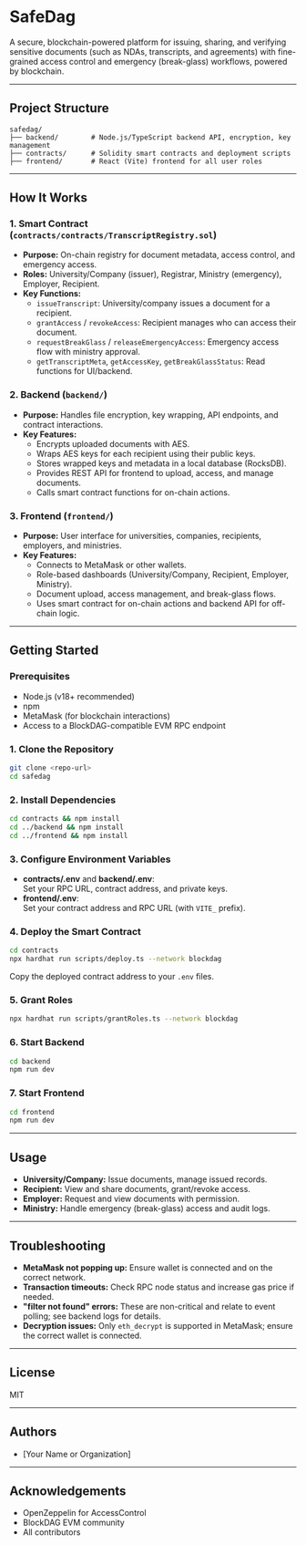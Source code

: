 # SafeDag

A secure, blockchain-powered platform for issuing, sharing, and verifying sensitive documents (such as NDAs, transcripts, and agreements) with fine-grained access control and emergency (break-glass) workflows, powered by blockchain.

---

## Project Structure

```
safedag/
├── backend/        # Node.js/TypeScript backend API, encryption, key management
├── contracts/      # Solidity smart contracts and deployment scripts
├── frontend/       # React (Vite) frontend for all user roles
```

---

## How It Works

### 1. Smart Contract (`contracts/contracts/TranscriptRegistry.sol`)
- **Purpose:** On-chain registry for document metadata, access control, and emergency access.
- **Roles:** University/Company (issuer), Registrar, Ministry (emergency), Employer, Recipient.
- **Key Functions:**
  - `issueTranscript`: University/company issues a document for a recipient.
  - `grantAccess` / `revokeAccess`: Recipient manages who can access their document.
  - `requestBreakGlass` / `releaseEmergencyAccess`: Emergency access flow with ministry approval.
  - `getTranscriptMeta`, `getAccessKey`, `getBreakGlassStatus`: Read functions for UI/backend.

### 2. Backend (`backend/`)
- **Purpose:** Handles file encryption, key wrapping, API endpoints, and contract interactions.
- **Key Features:**
  - Encrypts uploaded documents with AES.
  - Wraps AES keys for each recipient using their public keys.
  - Stores wrapped keys and metadata in a local database (RocksDB).
  - Provides REST API for frontend to upload, access, and manage documents.
  - Calls smart contract functions for on-chain actions.

### 3. Frontend (`frontend/`)
- **Purpose:** User interface for universities, companies, recipients, employers, and ministries.
- **Key Features:**
  - Connects to MetaMask or other wallets.
  - Role-based dashboards (University/Company, Recipient, Employer, Ministry).
  - Document upload, access management, and break-glass flows.
  - Uses smart contract for on-chain actions and backend API for off-chain logic.

---

## Getting Started

### Prerequisites
- Node.js (v18+ recommended)
- npm
- MetaMask (for blockchain interactions)
- Access to a BlockDAG-compatible EVM RPC endpoint

### 1. Clone the Repository
```sh
git clone <repo-url>
cd safedag
```

### 2. Install Dependencies
```sh
cd contracts && npm install
cd ../backend && npm install
cd ../frontend && npm install
```

### 3. Configure Environment Variables

- **contracts/.env** and **backend/.env**:  
  Set your RPC URL, contract address, and private keys.
- **frontend/.env**:  
  Set your contract address and RPC URL (with `VITE_` prefix).

### 4. Deploy the Smart Contract

```sh
cd contracts
npx hardhat run scripts/deploy.ts --network blockdag
```
Copy the deployed contract address to your `.env` files.

### 5. Grant Roles

```sh
npx hardhat run scripts/grantRoles.ts --network blockdag
```

### 6. Start Backend

```sh
cd backend
npm run dev
```

### 7. Start Frontend

```sh
cd frontend
npm run dev
```

---

## Usage

- **University/Company:** Issue documents, manage issued records.
- **Recipient:** View and share documents, grant/revoke access.
- **Employer:** Request and view documents with permission.
- **Ministry:** Handle emergency (break-glass) access and audit logs.

---

## Troubleshooting

- **MetaMask not popping up:** Ensure wallet is connected and on the correct network.
- **Transaction timeouts:** Check RPC node status and increase gas price if needed.
- **"filter not found" errors:** These are non-critical and relate to event polling; see backend logs for details.
- **Decryption issues:** Only `eth_decrypt` is supported in MetaMask; ensure the correct wallet is connected.

---

## License

MIT

---

## Authors

- [Your Name or Organization]

---

## Acknowledgements

- OpenZeppelin for AccessControl
- BlockDAG EVM community
- All contributors
